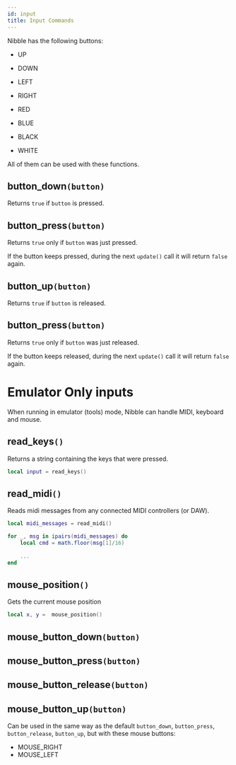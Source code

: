 ```yaml
---
id: input
title: Input Commands
---
```


Nibble has the following buttons:

- UP
- DOWN
- LEFT
- RIGHT

- RED
- BLUE

- BLACK
- WHITE

All of them can be used with these functions.

## button_down`(button)`

Returns `true` if `button` is pressed.

## button_press`(button)`

Returns `true` only if `button` was just pressed.

If the button keeps pressed, during the next `update()` call it will return
`false` again.

## button_up`(button)`

Returns `true` if `button` is released.

## button_press`(button)`

Returns `true` only if `button` was just released.

If the button keeps released, during the next `update()` call it will return
`false` again.

# Emulator Only inputs

When running in emulator (tools) mode, Nibble can handle MIDI, keyboard and
mouse.

## read_keys`()`

Returns a string containing the keys that were pressed.

```lua
local input = read_keys()
```

## read_midi`()`

Reads midi messages from any connected MIDI controllers (or DAW).

```lua
local midi_messages = read_midi()

for _, msg in ipairs(midi_messages) do
    local cmd = math.floor(msg[1]/16)
    
    ...
end
```

## mouse_position`()`

Gets the current mouse position

```lua
local x, y =  mouse_position()
```

## mouse_button_down`(button)`
## mouse_button_press`(button)`
## mouse_button_release`(button)`
## mouse_button_up`(button)`

Can be used in the same way as the default `button_down`, `button_press`,
`button_release`, `button_up`, but with these mouse buttons:

- MOUSE_RIGHT
- MOUSE_LEFT
